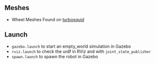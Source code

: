 ## Meshes

* Wheel Meshes Found on [turbosquid](https://www.turbosquid.com/FullPreview/Index.cfm/ID/1082917)

## Launch

* `gazebo.launch` to start an empty_world simulation in Gazebo
* `rviz.launch` to check the urdf in RViz and with `joint_state_publisher`
* `spawn.launch` to spawn the robot in Gazebo
